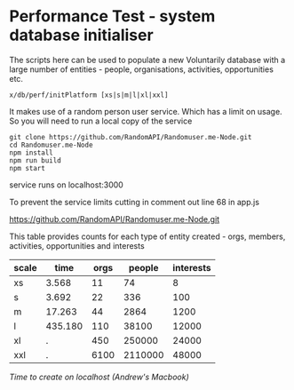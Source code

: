 # Performance Test - system database initialiser

The scripts here can be used to populate a new Voluntarily database with a large number of entities - people, organisations, activities, opportunities etc.

    x/db/perf/initPlatform [xs|s|m|l|xl|xxl]


It makes use of a random person user service. Which has a limit on usage. So you will need to run a local copy of the service

    git clone https://github.com/RandomAPI/Randomuser.me-Node.git
    cd Randomuser.me-Node
    npm install
    npm run build
    npm start

service runs on localhost:3000

To prevent the service limits cutting in comment out line 68 in app.js


https://github.com/RandomAPI/Randomuser.me-Node.git

This table provides counts for each type of entity created - orgs, members, activities, opportunities and interests
 
|scale|     time|    orgs|   people|  interests|
|-----|---------|--------|---------|-----------|
|   xs|    3.568|      11|       74|          8|
|    s|    3.692|      22|      336|        100|
|    m|   17.263|      44|     2864|       1200|
|    l|  435.180|     110|    38100|      12000|
|   xl|       . |     450|   250000|      24000|
|  xxl|       . |    6100|  2110000|      48000|

_Time to create on localhost (Andrew's Macbook)_